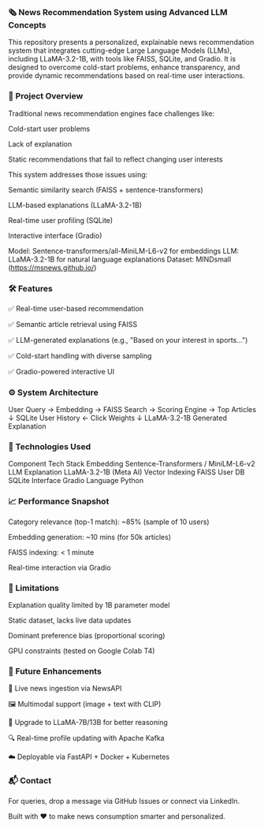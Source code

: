 ### 🗞️ News Recommendation System using Advanced LLM Concepts
This repository presents a personalized, explainable news recommendation system that integrates cutting-edge Large Language Models (LLMs), including LLaMA-3.2-1B, with tools like FAISS, SQLite, and Gradio. It is designed to overcome cold-start problems, enhance transparency, and provide dynamic recommendations based on real-time user interactions.

### 🚀 Project Overview
Traditional news recommendation engines face challenges like:

Cold-start user problems

Lack of explanation

Static recommendations that fail to reflect changing user interests

This system addresses those issues using:

Semantic similarity search (FAISS + sentence-transformers)

LLM-based explanations (LLaMA-3.2-1B)

Real-time user profiling (SQLite)

Interactive interface (Gradio)

Model: Sentence-transformers/all-MiniLM-L6-v2 for embeddings
LLM: LLaMA-3.2-1B for natural language explanations
Dataset: MINDsmall (https://msnews.github.io/)

### 🛠️ Features
✅ Real-time user-based recommendation

✅ Semantic article retrieval using FAISS

✅ LLM-generated explanations (e.g., "Based on your interest in sports...")

✅ Cold-start handling with diverse sampling

✅ Gradio-powered interactive UI

### ⚙️ System Architecture
User Query → Embedding → FAISS Search → Scoring Engine → Top Articles
↓
SQLite User History ← Click Weights
↓
LLaMA-3.2-1B Generated Explanation

### 🧪 Technologies Used

Component	Tech Stack
Embedding	Sentence-Transformers / MiniLM-L6-v2
LLM Explanation	LLaMA-3.2-1B (Meta AI)
Vector Indexing	FAISS
User DB	SQLite
Interface	Gradio
Language	Python

### 📈 Performance Snapshot
Category relevance (top-1 match): ~85% (sample of 10 users)

Embedding generation: ~10 mins (for 50k articles)

FAISS indexing: < 1 minute

Real-time interaction via Gradio

### 🚧 Limitations
Explanation quality limited by 1B parameter model

Static dataset, lacks live data updates

Dominant preference bias (proportional scoring)

GPU constraints (tested on Google Colab T4)

### 📌 Future Enhancements
🔄 Live news ingestion via NewsAPI

🖼️ Multimodal support (image + text with CLIP)

🧠 Upgrade to LLaMA-7B/13B for better reasoning

🔍 Real-time profile updating with Apache Kafka

☁️ Deployable via FastAPI + Docker + Kubernetes


### 📬 Contact
For queries, drop a message via GitHub Issues or connect via LinkedIn.

Built with ❤️ to make news consumption smarter and personalized.

